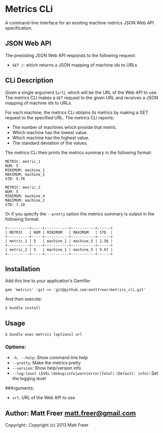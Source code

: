 # Metrics CLi

A command-line interface for an existing machine metrics JSON Web API specification.

## JSON Web API
The prexisting JSON Web API responds to the following request:

* `GET /`: which returns a JSON mapping of machine ids to URLs

## CLi Description
Given a single argument (`url`), which will be the URL of the Web API to use. The metrics CLI makes
a `GET` request to the given URL and receives a JSON mapping of machine ids to URLs.

For each machine, the metrics CLi obtains its metrics by making a GET request to the specified URL.
The metrics CLi reports:

+ The number of machines which provide that metric.
+ Which machine has the lowest value.
+ Which machine has the highest value.
+ The standard deviation of the values.

The metrics CLi then prints the metrics summary in the following format:

    METRIC: metric_1
    NUM: 5
    MINIMUM: machine_1
    MAXIMUM: machine_2
    STD: 5.76

    METRIC: metric_2
    NUM: 5
    MINIMUM: machine_4
    MAXIMUM: machine_2
    STD: 7.18

Or if you specify the `--pretty` option the metrics summary is output in the following format:

    +----------+-----+-----------+-----------+------+
    | METRIC   | NUM | MINIMUM   | MAXIMUM   | STD  |
    +----------+-----+-----------+-----------+------+
    | metric_1 | 5   | machine_1 | machine_5 | 1.58 |
    +----------+-----+-----------+-----------+------+
    | metric_2 | 5   | machine_1 | machine_5 | 9.67 |
    +----------+-----+-----------+-----------+------+

## Installation

Add this line to your application's Gemfile:

    gem 'metrics' :git => 'git@github.com:mattfreer/metrics_cli.git'

And then execute:

    $ bundle install

## Usage

    $ bundle exec metrics [options] url

### Options:

* `-h, --help`: Show command line help
* `--pretty`: Make the metrics pretty
* `--version`: Show help/version info
* `--log-level LEVEL` `(debug|info|warn|error|fatal)` `(Default: info)`: Set the logging level

##Arguments:

* `url`: URL of the Web API to use

## Author: Matt Freer matt.freer@gmail.com
Copyright:: Copyright (c) 2013 Matt Freer
